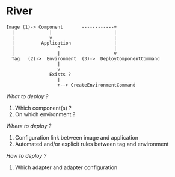 # River

```
Image (1)-> Component       ------------+
  |             |                       |
  |             v                       |
  |          Application                |
  |                ^                    |
  |                |                    v
  Tag   (2)->  Environment  (3)->  DeployComponentCommand
                   |
                   v
                Exists ?
                   |
                   +--> CreateEnvironmentCommand
```

*What to deploy ?*
1. Which component(s) ?
2. On which environment ?

*Where to deploy ?*
1. Configuration link between image and application
2. Automated and/or explicit rules between tag and environment

*How to deploy ?*
1. Which adapter and adapter configuration
